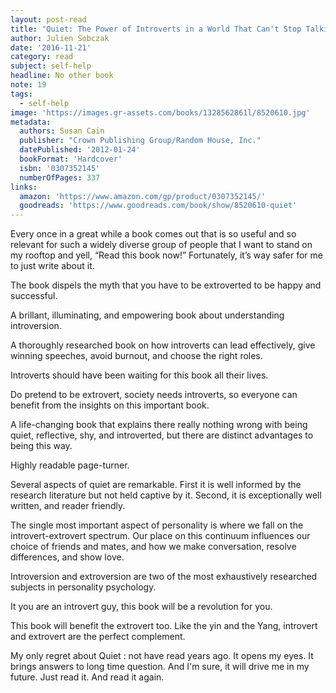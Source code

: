 ```yaml
---
layout: post-read
title: "Quiet: The Power of Introverts in a World That Can't Stop Talking"
author: Julien Sobczak
date: '2016-11-21'
category: read
subject: self-help
headline: No other book  
note: 19
tags:
  - self-help
image: 'https://images.gr-assets.com/books/1328562861l/8520610.jpg'
metadata:
  authors: Susan Cain
  publisher: "Crown Publishing Group/Random House, Inc."
  datePublished: '2012-01-24'
  bookFormat: 'Hardcover'
  isbn: '0307352145'
  numberOfPages: 337
links:
  amazon: 'https://www.amazon.com/gp/product/0307352145/'
  goodreads: 'https://www.goodreads.com/book/show/8520610-quiet'
---
```


Every once in a great while a book comes out that is so useful and so relevant for such a widely diverse group of people that I want to stand on my rooftop and yell, “Read this book now!” Fortunately, it’s way safer for me to just write about it.



The book dispels the myth that you have to be extroverted to be happy and successful.

A brillant, illuminating, and empowering book about understanding introversion.

A thoroughly researched book on how introverts can lead effectively, give winning speeches, avoid burnout, and choose the right roles.

Introverts should have been waiting for this book all their lives.

Do pretend to be extrovert, society needs introverts, so everyone can benefit from the insights on this important book.

A life-changing book that explains there really nothing wrong with being quiet, reflective, shy, and introverted, but there are distinct advantages to being this way.

Highly readable page-turner.

Several aspects of quiet are remarkable. First it is well informed by the research literature but not held captive by it. Second, it is exceptionally well written, and reader friendly.

The single most important aspect of personality is where we fall on the introvert-extrovert spectrum. Our place on this continuum influences our choice of friends and mates, and how we make conversation, resolve differences, and show love.

Introversion and extroversion are two of the most exhaustively researched subjects in personality psychology.

It you are an introvert guy, this book will be a revolution for you.

This book will benefit the extrovert too. Like the yin and the Yang, introvert and extrovert are the perfect complement.

My only regret about Quiet : not have read years ago. It opens my eyes. It brings answers to long time question. And I'm sure, it will drive me in my future. Just read it. And read it again.
